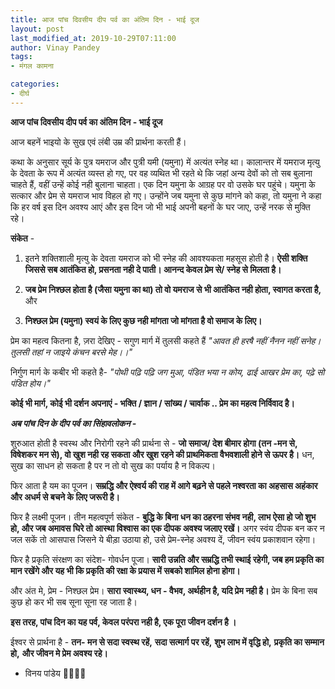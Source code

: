 ```yaml
---
title: आज पांच दिवसीय दीप पर्व का अंतिम दिन - भाई दूज
layout: post
last_modified_at: 2019-10-29T07:11:00
author: Vinay Pandey
tags:
- मंगल कामना

categories:
- दीर्घ
---
```

**आज पांच दिवसीय दीप पर्व का अंतिम दिन - भाई दूज**

आज बहनें भाइयो के सुख एवं लंबी उम्र की प्रार्थना करती हैं।

कथा के अनुसार सूर्य के पुत्र यमराज और पुत्री यमी (यमुना) में अत्यंत स्नेह था। कालान्तर में यमराज मृत्यु के देवता के रूप में अत्यंत व्यस्त हो गए, पर वह व्यथित भी रहते थे कि जहां अन्य देवों को तो सब बुलाना चाहते हैं, वहीं उन्हें कोई नही बुलाना चाहता। एक दिन यमुना के आग्रह पर वो उसके घर पहुंचे। यमुना के सत्कार और प्रेम से यमराज भाव विहल हो गए। उन्होंने जब यमुना से कुछ मांगने को कहा, तो यमुना ने कहा कि हर वर्ष इस दिन अवश्य आएं और इस दिन जो भी भाई अपनी बहनों के घर जाए, उन्हें नरक से मुक्ति रहे। 

**संकेत**  - 
1. इतने शक्तिशाली मृत्यु के देवता यमराज को भी स्नेह की आवश्यकता महसूस होती है। **ऐसी शक्ति जिससे सब आतंकित हो, प्रसनता नही दे पाती। आनन्द केवल प्रेम से/ स्नेह से मिलता है।**
 
2. **जब प्रेम निश्छल होता है (जैसा यमुना का था) तो वो यमराज से भी आतंकित नही होता, स्वागत करता है,** और

3. **निश्छल प्रेम (यमुना) स्वयं के लिए कुछ नही मांगता जो मांगता है वो समाज के लिए।**

प्रेम का महत्व कितना है, ज़रा देखिए -
सगुण मार्ग में तुलसी कहते हैं
*"आवत ही हरषै नहीं नैनन नहीं सनेह।*
*तुलसी तहां न जाइये कंचन बरसे मेह।।"*

निर्गुण मार्ग के कबीर भी कहते है-
*"पोथी पढ़ि पढ़ि जग मुआ, पंडित भया न कोय,* 
*ढाई आखर प्रेम का, पढ़े सो पंडित होय।"*

**कोई भी मार्ग, कोई भी दर्शन अपनाएं - भक्ति / ज्ञान / सांख्य / चार्वाक  .. प्रेम का महत्व निर्विवाद है।**

***अब पांच दिन के दीप पर्व का सिंहावलोकन -***

शुरुआत होती है स्वस्थ और निरोगी रहने की प्रार्थना से - **जो समाज/ देश बीमार होगा (तन -मन से, विषेशकर मन से), वो खुश नही रह सकता और खुश रहने की प्राथमिकता वैभवशाली होने से ऊपर है।** धन, सुख का साधन हो सकता है पर न तो वो सुख का पर्याय है न विकल्प।

फिर आता है यम का पूजन। **सम्रद्धि और ऐश्वर्य की राह में आगे बढ़ने से पहले नश्वरता का अहसास अहंकार और अधर्म  से बचने के लिए जरूरी है।**

फिर है लक्ष्मी पूजन। तीन महत्वपूर्ण संकेत - **बुद्धि के बिना धन का ठहरना संभव नही, लाभ ऐसा हो जो शुभ हो, और जब अमावस घिरे तो आस्था विश्वास का एक दीपक अवश्य जलाए रखें।** अगर स्वंय दीपक बन कर न जल सकें तो आसपास जिसने ये बीड़ा उठाया हो, उसे प्रेम-स्नेह अवश्य दें, जीवन स्वंय प्रकाशवान रहेगा।

फिर है प्रकृति संरक्षण का संदेश- गोवर्धन पूजा। **सारी उन्नति और सम्रद्धि तभी स्थाई रहेगी,  जब हम प्रकृति का मान रखेंगे और यह भी कि प्रकृति की रक्षा के प्रयास में सबको शामिल होना होगा।** 

और अंत मे, प्रेम - निश्छल प्रेम। **सारा स्वास्थ्य, धन - वैभव, अर्थहीन है, यदि प्रेम नही है।** प्रेम के बिना सब कुछ हो कर भी सब सूना सूना रह जाता है।

**इस तरह, पांच दिन का यह पर्व, केवल परंपरा नही है, एक पूरा जीवन दर्शन है ।**

ईश्वर से प्रार्थना है -
**तन- मन से सदा स्वस्थ रहें,** 
**सदा सत्मार्ग पर रहें,** 
**शुभ लाभ में वृद्धि हो,**
**प्रकृति का सम्मान हो,** 
**और जीवन मे प्रेम अवश्य रहे।** 

- विनय पांडेय
🙏🌷🌷🙏


